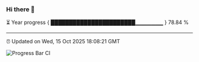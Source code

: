 ### Hi there 👋

⏳ Year progress { ███████████████████████▁▁▁▁▁▁▁ } 78.84 %

---

⏰ Updated on Wed, 15 Oct 2025 18:08:21 GMT

![Progress Bar CI](https://github.com/liununu/liununu/workflows/Progress%20Bar%20CI/badge.svg)
